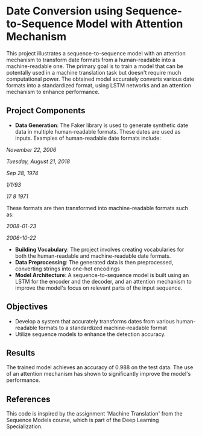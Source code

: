 # Date Conversion using Sequence-to-Sequence Model with Attention Mechanism

This project illustrates a sequence-to-sequence model with an attention mechanism to transform date formats from a human-readable into a machine-readable one. The primary goal is to train a model that can be potentally used in a machine translation task but doesn't require much computational power. The obtained model accurately converts various date formats into a standardized format, using LSTM networks and an attention mechanism to enhance performance.

## Project Components

- **Data Generation**: The Faker library is used to generate synthetic date data in multiple human-readable formats. These dates are used as inputs. Examples of human-readable date formats include:

*November 22, 2006*

*Tuesday, August 21, 2018*

*Sep 28, 1974*

*1/1/93*

*17 8 1971*

These formats are then transformed into machine-readable formats such as:

*2008-01-23*

*2006-10-22*

- **Building Vocabulary**: The project involves creating vocabularies for both the human-readable and machine-readable date formats.
- **Data Preprocessing**: The generated data is then preprocessed, converting strings into one-hot encodings
- **Model Architecture**: A sequence-to-sequence model is built using an LSTM for the encoder and the decoder, and an attention mechanism to improve the model's focus on relevant parts of the input sequence.
  
## Objectives

- Develop a system that accurately transforms dates from various human-readable formats to a standardized machine-readable format
- Utilize sequence models to enhance the detection accuracy.

## Results

The trained model achieves an accuracy of 0.988 on the test data. The use of an attention mechanism has shown to significantly improve the model's performance.

## References

This code is inspired by the assignment 'Machine Translation' from the Sequence Models course, which is part of the Deep Learning Specialization.
